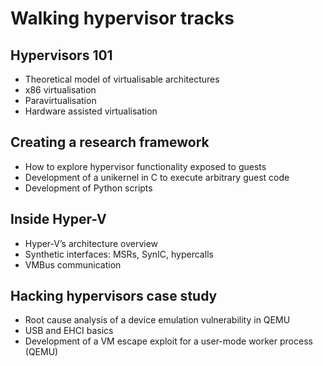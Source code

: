 # Walking hypervisor tracks

## Hypervisors 101

* Theoretical model of virtualisable architectures
* x86 virtualisation
* Paravirtualisation
* Hardware assisted virtualisation

## Creating a research framework

* How to explore hypervisor functionality exposed to guests
* Development of a unikernel in C to execute arbitrary guest code
* Development of Python scripts

## Inside Hyper-V

* Hyper-V’s architecture overview
* Synthetic interfaces: MSRs, SynIC, hypercalls
* VMBus communication

## Hacking hypervisors case study

* Root cause analysis of a device emulation vulnerability in QEMU
* USB and EHCI basics
* Development of a VM escape exploit for a user-mode worker process (QEMU)
